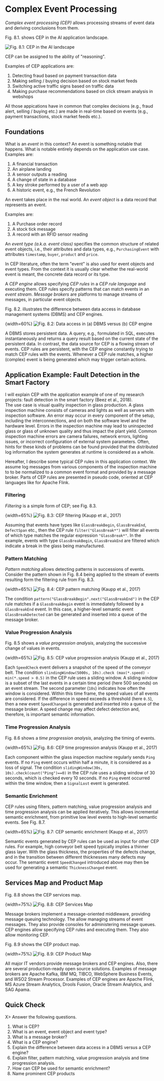 
# Complex Event Processing

*Complex event processing (CEP)* allows processing streams of event data and deriving conclusions from them.

Fig. 8.1. shows CEP in the AI application landscape.

![Fig. 8.1: CEP in the AI landscape](images/AI_landscape-CEP.png)

CEP can be assigned to the ability of "reasoning". 


Examples of CEP applications are:

1. Detecting fraud based on payment transaction data
2. Making selling / buying decision based on stock market feeds
1. Switching active traffic signs based on traffic data
1. Making purchase recommendations based on click stream analysis in webshops

All those appications have in common that complex decisions (e.g., fraud alert, selling / buying etc.) are made in real-time based on events (e.g., payment transactions, stock market feeds etc.). 


## Foundations

What is an *event* in this context?
An event is something notable that happens.
What is notable entirely depends on the application use case. 
Examples are:

1. A financial transaction
1. An airplane landing
1. A sensor outputs a reading
1. A change of state in a database
1. A key stroke performed by a user of a web app
1. A historic event, e.g., the French Revolution

An event takes place in the real world.
An *event object* is a data record that represents an event.

Examples are:

1. A Purchase order record
1. A stock tick message
1. A record with an RFID sensor reading


An *event type (a.k.a. event class)* specifies the common structure of related event objects, i.e., their attributes and data types, e.g., `PurchasingEvent` with attributes `timestamp`, `buyer`, `product` and `price`.

In CEP literature, often the term "event" is also used for event objects and event types. From the context it is usually clear whether the real-world event is meant, the concrete data record or its type.

A *CEP engine* allows specifying *CEP rules* in a *CEP rule language* and executing them. CEP rules specify patterns that can match events in an *event stream*. *Message brokers* are platforms to manage streams of messages, in particular event objects. 



Fig. 8.2. illustrates the difference between data access in database management systems (DBMS) and CEP engines.

{width=60%}
![Fig. 8.2: Data access in (a) DBMS versus (b) CEP engine](images/CEP_vs_DBMS.png)


A DBMS stores persistent data. A query, e.g., formulated in SQL, executes instantaneously and returns a query result based on the current state of the persistent data.
In contrast, the data source for CEP is a flowing stream of events. CEP rules are persistent, with the CEP engine constantly trying to match CEP rules with the events. Whenever a CEP rule matches, a higher (complex) event is being generated which may trigger certain actions. 




## Application Example: Fault Detection in the Smart Factory

I will explain CEP with the application example of one of my research projects: fault detection in the smart factory (Beez et al., 2018).  
The use case is visual quality inspection in glass production. A glass inspection machine consists of cameras and lights as well as servers with inspection software. 
An error may occur in every component of the setup, including the interconnections, and on both the software level and the hardware level. Errors in the inspection machine may lead to uninspected glass or glass of unknown quality and thus impact the plant yield.
Common inspection machine errors are camera failures, network errors, lighting issues, or incorrect configuration of external system parameters. 
Often, hints for these kinds of problems can be found provided that the distributed log information the system generates at runtime is considered as a whole. 

Hereafter, I describe some typical CEP rules in this application context. We assume log messages from various components of the inspection machine to to be normalized to a common event format and provided by a message broker. Parts of CEP rules are presented in pseudo code, oriented at CEP languages like for Apache Flink. 


### Filtering

*Filtering* is a simple form of CEP; see Fig. 8.3. 

{width=65%}
![Fig. 8.3: CEP filtering (Kaupp et al., 2017)](images/CEP_Filtering.jpg)


Assuming that events have types like `GlassBreakBegin`, `GlassBreakEnd`, `DefectSpan` etc., then the CEP rule `filter("GlassBreak*")` will filter all events of which type matches the regular expression `"GlassBreak*"`. In the example, events with type `GlassBreakBegin`, `GlassBreakEnd` are filtered which indicate a break in the glass being manufactured. 


### Pattern Matching

*Pattern matching* allows detecting patterns in successions of events. Consider the pattern shown in Fig. 8.4 being applied to the stream of events resulting form the filtering rule from Fig. 8.3.

{width=65%}
![Fig. 8.4: CEP pattern matching (Kaupp et al., 2017)](images/CEP_Pattern_Matching.jpg)

The condition `pattern("GlassBreakBegin".next("GlassBreakEnd")` in the CEP rule matches if a `GlassBreakBegin` event is immediately followed by a `GlassBreakEnd` event. In this case, a higher-level semantic event `GlassBreakDetected` can be generated and inserted into a queue of the message broker. 


### Value Progression Analysis

Fig. 8.5 shows a *value progression analysis*, analyzing the successive change of values in events. 


{width=65%}
![Fig. 8.5: CEP value progression analysis (Kaupp et al., 2017)](images/CEP_Value_Progression_Analysis.jpg)

Each `SpeedCheck` event delivers a snapshot of the speed of the conveyor belt. 
The condition `slindingWindow(5000s, 10s).check (max(*.speed) - min(*.speed > 0.5)` in the CEP rule uses a sliding window. A sliding window is a subset of the last events in a certain time period (here 500 seconds) on an event stream. The second parameter (`10s`) indicates how often the window is considered. Within this time frame, the speed values of all events are considered. 
If the difference in speed exceeds a threshold (here `0.5`), then a new event `SpeedChanged` is generated and inserted into a queue of the message broker. 
A speed change may affect defect detection and, therefore, is important semantic information. 


### Time Progression Analysis

Fig. 8.6 shows a *time progression analysis*, analyzing the timing of events. 


{width=65%}
![Fig. 8.6: CEP time progression analysis (Kaupp et al., 2017)](images/CEP_Time_Progression_Analysis.jpg)

Each component within the glass inspection machine regularly sends `Ping` events. If no `Ping` event occurs within half a minute, it is considered as a loss of signal. 
The condition `slidingWindow(30s, 10s).check(count("Ping")==0)` in the CEP rule uses a sliding window of 30 seconds, which is checked every 10 seconds. If no `Ping` event occurred within the time window, then a `SignalLost` event is generated.

 





### Semantic Enrichment

CEP rules using filters, pattern matching, value progression analysis and time progression analysis can be applied iteratively. This allows incremental semantic enrichment, from primitive low level events to high-level semantic events. See Fig. 8.7.


{width=65%}
![Fig. 8.7: CEP semantic enrichment (Kaupp et al., 2017)](images/CEP_Semantic_Enrichment.jpg)

Semantic events generated by CEP rules can be used as input for other CEP rules. For example, high conveyor belt speed typically implies a thinner glass layer. With the glass thickness, the properties of the defects change, and in the transition between different thicknesses many defects may occur. The semantic event `SpeedChanged` introduced above may then be used for generating a semantic `ThicknessChanged` event. 






## Services Map and Product Map

Fig. 8.8 shows the CEP services map. 

{width=75%}
![Fig. 8.8: CEP Services Map](images/CEP_SM.png)


Message brokers implement a message-oriented middleware, providing message queuing technology. The allow managing streams of event messages. They also provide consoles for administering message queues. 
CEP engines allow specifying CEP rules and executing them. They also allow monitoring CEP.  



Fig. 8.9 shows the CEP product map. 


{width=75%}
![Fig. 8.9: CEP Product Map](images/CEP_PM.png)

All major IT vendors provide message brokers and CEP engines. Also, there are several production-ready open source solutions. 
Examples of message brokers are Apache Kafka, IBM MQ, TIBCO, WebSphere Business Events, and WSO2 Stream Processor.
Examples of CEP engines are Apache Flink,  MS Azure Stream Analytics, Drools Fusion, Oracle Stream Analytics, and SAG Apama.




## Quick Check

X> Answer the following questions.

1. What is CEP?
1. What is an event, event object and event type?
2. What is a message broker?
2. What is a CEP engine? 
1. Explain the difference between data access in a DBMS versus a CEP engine?
2. Explain filter, pattern matching, value progression analysis and time progression analysis.
3. How can CEP be used for semantic enrichment?
1. Name prominent CEP products

